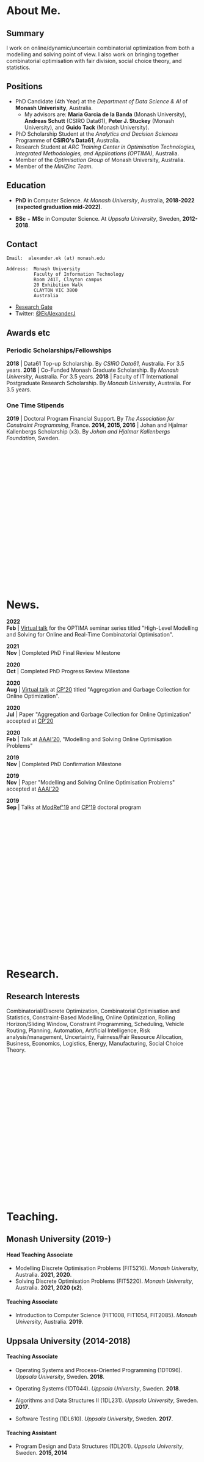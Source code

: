 <a id="about-me"></a>
<br><br>

# About Me.

## Summary

I work on online/dynamic/uncertain combinatorial optimization from both a modelling and solving point of view.
I also work on bringing together combinatorial optimisation with fair division, social choice theory, and statistics.

## Positions

- PhD Candidate (4th Year) at the *Department of Data Science & AI* of **Monash Univerisity**, Australia.
  - My advisors are: **Maria Garcia de la Banda** (Monash University), **Andreas Schutt** (CSIRO Data61), **Peter J. Stuckey** (Monash University), and **Guido Tack** (Monash University).
- PhD Scholarship Student at the *Analytics and Decision Sciences* Programme of **CSIRO's Data61**, Australia.
- Research Student at *ARC Training Center in Optimisation Technologies, Integrated Methodologies, and Applications (OPTIMA)*, Australia.
- Member of the *Optimisation Group* of Monash University, Australia.
- Member of the *MiniZinc Team*.

## Education

- **PhD** in Computer Science. At *Monash University*, Australia, **2018-2022 (expected graduation mid-2022)**.

- **BSc** + **MSc** in Computer Science. At *Uppsala University*, Sweden, **2012-2018**.

## Contact

    Email:  alexander.ek (at) monash.edu

    Address:  Monash University
              Faculty of Information Technology
              Room 241T, Clayton campus
              20 Exhibition Walk
              CLAYTON VIC 3800
              Australia
              
- [Research Gate](https://www.researchgate.net/profile/Alexander-Ek)
- Twitter: [@EkAlexanderJ](https://twitter.com/EkAlexanderJ)
    
## Awards etc

### Periodic Scholarships/Fellowships

**2018** | Data61 Top-up Scholarship. By *CSIRO Data61*, Australia. For 3.5 years.
**2018** | Co-Funded Monash Graduate Scholarship. By *Monash University*, Australia. For 3.5 years.
**2018** | Faculty of IT International Postgraduate Research Scholarship. By *Monash University*, Australia. For 3.5 years.

### One Time Stipends

**2019** | Doctoral Program Financial Support. By *The Association for Constraint Programming*, France.
**2014, 2015, 2016** | Johan and Hjalmar Kallenbergs Scholarship (x3). By *Johan and Hjalmar Kallenbergs Foundation*, Sweden.





<br><br><br><br><br><br><br><br><br><br><br><br><br><br><br><br><br><br><br>
<a id=news></a>
<br><br>

# News.

**2022<br>Feb** | [Virtual talk](https://youtu.be/lRwFYEfHRYI) for the OPTIMA seminar series titled "High-Level Modelling and Solving for Online and Real-Time Combinatorial Optimisation".

**2021<br>Nov** | Completed PhD Final Review Milestone

**2020<br>Oct** | Completed PhD Progress Review Milestone

**2020<br>Aug** | [Virtual talk](https://youtu.be/xwYy736sEGo) at [CP'20](https://cp2020.a4cp.org/) titled "Aggregation and Garbage Collection for Online Optimization".

**2020<br>Jul** | Paper "Aggregation and Garbage Collection for Online Optimization" accepted at [CP'20](https://cp2020.a4cp.org/)

**2020<br>Feb** | Talk at [AAAI'20](https://aaai.org/Conferences/AAAI-20/), "Modelling and Solving Online Optimisation Problems"

**2019<br>Nov** | Completed PhD Confirmation Milestone

**2019<br>Nov** | Paper "Modelling and Solving Online Optimisation Problems" accepted at [AAAI'20](https://aaai.org/Conferences/AAAI-20/)

**2019<br>Sep** | Talks at [ModRef'19](https://modref.github.io/ModRef2019) and [CP'19](https://cp2019.a4cp.org/) doctoral program

<!-- **2018 Sep** | Commenced PhD Programme at Monash University and Data61 CSIRO in Australia
 -->




<br><br><br><br><br><br><br><br><br><br><br><br><br><br><br><br><br><br><br>
<a id=research></a>
<br><br>

# Research.

## Research Interests

Combinatorial/Discrete Optimization, Combinatorial Optimisation and Statistics, Constraint-Based Modelling, Online Optimization, Rolling Horizon/Sliding Window, Constraint Programming, Scheduling, Vehicle Routing, Planning, Automation, Artificial Intelligence, Risk analysis/management, Uncertainty, Fairness/Fair Resource Allocation, Business, Economics, Logistics, Energy, Manufacturing, Social Choice Theory.

<!-- ## Current Research Projects

- (2018-) PhD Thesis Project: Modelling and Solving Online/Dynamic Combinatorial Optimization Problems
  - (2018-) Problem-Independent Online Combinatorial Optimization
    - 2 papers published
  - (2020-) Fairness on Online Combinatorial Optimizaiton

## Former Research Projects

- Structural anlysis of constraint models to automatically infer improvements
 -->




<br><br><br><br><br><br><br><br><br><br><br><br><br><br><br><br><br><br><br>
<a id=teaching></a>
<br><br>

# Teaching.

## Monash University (2019-)

#### Head Teaching Associate

- Modelling Discrete Optimisation Problems (FIT5216). *Monash University*, Australia. **2021, 2020**.
- Solving Discrete Optimisation Problems (FIT5220). *Monash University*, Australia. **2021, 2020 (x2)**.

#### Teaching Associate

- Introduction to Computer Science (FIT1008, FIT1054, FIT2085). *Monash University*, Australia. **2019**.

## Uppsala University (2014-2018)

#### Teaching Associate

- Operating Systems and Process-Oriented Programming (1DT096). *Uppsala University*, Sweden. **2018**.

- Operating Systems (1DT044). *Uppsala University*, Sweden. **2018**.

- Algorithms and Data Structures II (1DL231). *Uppsala University*, Sweden. **2017**.

- Software Testing (1DL610). *Uppsala University*, Sweden. **2017**.

#### Teaching Assistant

- Program Design and Data Structures (1DL201). *Uppsala University*, Sweden. **2015, 2014**





<br><br><br><br><br><br><br><br><br><br><br><br><br><br><br><br><br><br><br>
<a id="supervision-and-advising"></a>
<br><br>

# Supervision and Advising.

- Co-Supervisor for Summer Student Research Project. At *Optimisation Group, Monash University*, Australia. **2020-2021**

- Student Mentor for the Bachelors’ Programme in Computer Science. At *Uppsala University*, Sweden. **2013**





<br><br><br><br><br><br><br><br><br><br><br><br><br><br><br><br><br><br><br>
<a id=service></a>
<br><br>

# Service.

## To The University

#### Uppsala University (2016)

— Board Member of the Masters’ Programme in Computer Science. *Uppsala University*, Sweden. **Full 2016**. 

## To The Research Community

#### Journal Reviewier

— Journal of Artificial Intelligence Research (JAIR). **2020 (x2)**.





<br><br><br><br><br><br><br><br><br><br><br><br><br><br><br><br><br><br><br>
<a id=publications></a>
<br><br>

# Publications.

- [Google Scholar page](https://scholar.google.com/citations?user=qCgM_1wAAAAJ&hl).

- [Semantic Scholar page](https://www.semanticscholar.org/author/Alexander-Ek/143875013).

- [GitHub page](https://github.com/aekh).

## In Refereed Conference Proceedings [C]

- [C2] Alexander Ek, Maria Garcia de la Banda, Andreas Schutt, Peter J. Stuckey, Guido Tack. **Aggregation and Garbage Collection for Online Optimization.** *Proceedings of the Twenty-sixth International Conference on Principles and Practice of Constraint Programming (CP’20),* **2020.**
  - Topics: [Combinatorial Optimization] [Modeling Langauges] [Model Transformations]
  - Links: [[BibTex]] [[Data/Code](https://github.com/aekh/CP2020-Models)] [[Paper](https://rdcu.be/b6XYu)] [[PrePrint](https://www.researchgate.net/publication/344136812_Aggregation_and_Garbage_Collection_for_Online_Optimization)] [[Talk]((https://youtu.be/xwYy736sEGo))]
  - Related: [C1]

- [C1] Alexander Ek, Maria Garcia de la Banda, Andreas Schutt, Peter J. Stuckey, Guido Tack. **Modelling and Solving Online Optimisation Problems.** *Proceedings of the Thirty-fourth AAAI Conference on Artificial Intelligence (AAAI’20),* **2020.**
  - Topics: [Combinatorial Optimization] [Modeling Langauges] [Model Transformations]
  - Links: [[BibTex]] [[Paper](https://aaai.org/ojs/index.php/AAAI/article/view/5506)]
  - Extends: [W1] [W2]

## In Workshops, Symposia, and Similar [W]

- [W3] Alexander Ek, Maria Garcia de la Banda, Andreas Schutt, Peter J. Stuckey, Guido Tack. **Aggregation and Garbage Collection for Online Optimization.** *Doctoral Programme of the Twenty-sixth International Conference on Principles and Practice of Constraint Programming,* **2020.**
  - Topics: [Combinatorial Optimization] [Modeling Langauges] [Model Transformations]
  - Links: [[Paper]]
  - Extended version: [C2]

- [W2] Alexander Ek, Maria Garcia de la Banda, Andreas Schutt, Peter J. Stuckey, Guido Tack. **Modelling and Solving Online Optimisation Problems.** *Proceedings of the Eighteenth Workshop on Constraint Modelling and Reformulation (ModRef’19),* **2019.**
  - Topics: [Combinatorial Optimization] [Modeling Langauges] [Model Transformations]
  - Links: [[Paper](https://modref.github.io/papers/ModRef2019_Modelling%20and%20Solving%20Online%20Optimisation%20Problems.pdf)]
  - Extended version: [C1]

- [W1] Alexander Ek, Maria Garcia de la Banda, Andreas Schutt, Peter J. Stuckey, Guido Tack. **Modelling and Solving Online Optimisation Problems.** *Doctoral Program of the Twenty-fifth International Conference on Principles and Practice of Constraint Programming,* **2019.**
  - Topics: [Combinatorial Optimization] [Modeling Langauges] [Model Transformations]
  - Links: [[Paper](https://cp2019.a4cp.org/accepted_dp/10-alexander_ek.pdf)]
  - Extended version: [C1]


## Theses [T]

- [T2] Alexander Ek. MSc Thesis. **Automatic Predicate Encapsulation of Potentially Profitably Presolvable Subproblems in MiniZinc Models**. *Dept. of IT, Uppsala University*. **2018.**

- [T1] Alexander Ek. BSc Thesis. **Explanation of Counterexamples in the Context of Formal Verification**. *Dept. of IT, Uppsala University*. **2016.**
